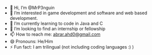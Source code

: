 - 👋 Hi, I’m @MrP3nguin
- 👀 I’m interested in game development and software and web based development.
- 🌱 I’m currently learning to code in Java and C
- 💞️ I’m looking to find an internship or fellowship
- 📫 How to reach me: abrar.ahd0@gmail.com
- 😄 Pronouns: He/Him
- ⚡ Fun fact: I am trilingual (not including coding languages :) )

<!---
MrP3nguin/MrP3nguin is a ✨ special ✨ repository because its `README.md` (this file) appears on your GitHub profile.
You can click the Preview link to take a look at your changes.
--->
